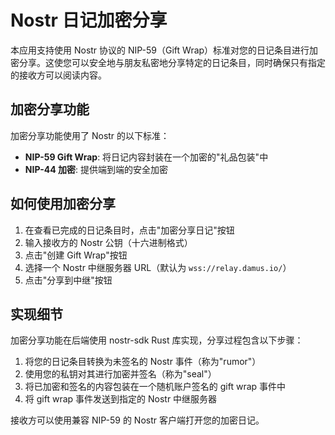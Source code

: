 # Nostr 日记加密分享

本应用支持使用 Nostr 协议的 NIP-59（Gift Wrap）标准对您的日记条目进行加密分享。这使您可以安全地与朋友私密地分享特定的日记条目，同时确保只有指定的接收方可以阅读内容。

## 加密分享功能

加密分享功能使用了 Nostr 的以下标准：

- **NIP-59 Gift Wrap**: 将日记内容封装在一个加密的"礼品包装"中
- **NIP-44 加密**: 提供端到端的安全加密

## 如何使用加密分享

1. 在查看已完成的日记条目时，点击"加密分享日记"按钮
2. 输入接收方的 Nostr 公钥（十六进制格式）
3. 点击"创建 Gift Wrap"按钮
4. 选择一个 Nostr 中继服务器 URL（默认为 `wss://relay.damus.io/`）
5. 点击"分享到中继"按钮

## 实现细节

加密分享功能在后端使用 nostr-sdk Rust 库实现，分享过程包含以下步骤：

1. 将您的日记条目转换为未签名的 Nostr 事件（称为"rumor"）
2. 使用您的私钥对其进行加密并签名（称为"seal"）
3. 将已加密和签名的内容包装在一个随机账户签名的 gift wrap 事件中
4. 将 gift wrap 事件发送到指定的 Nostr 中继服务器

接收方可以使用兼容 NIP-59 的 Nostr 客户端打开您的加密日记。
